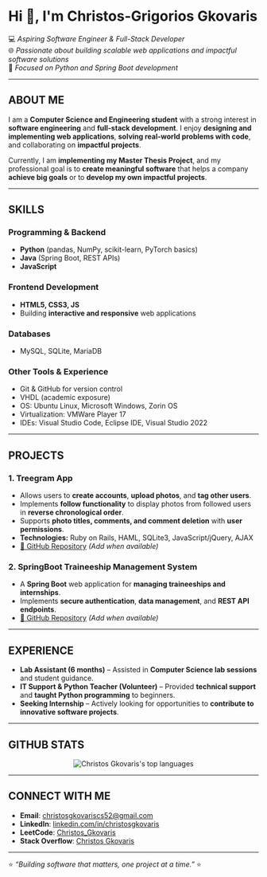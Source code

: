 # Hi 👋, I'm **Christos-Grigorios Gkovaris**  

💻 *Aspiring Software Engineer & Full-Stack Developer*  
🌐 *Passionate about building scalable web applications and impactful software solutions*  
🎯 *Focused on Python and Spring Boot development*  

---

## ABOUT ME
I am a **Computer Science and Engineering student** with a strong interest in **software engineering** and **full-stack development**. I enjoy **designing and implementing web applications**, **solving real-world problems with code**, and collaborating on **impactful projects**.  

Currently, I am **implementing my Master Thesis Project**, and my professional goal is to **create meaningful software** that helps a company **achieve big goals** or to **develop my own impactful projects**.  

---

## SKILLS

### **Programming & Backend**
- **Python** (pandas, NumPy, scikit-learn, PyTorch basics)
- **Java** (Spring Boot, REST APIs)  
- **JavaScript** 

### **Frontend Development**
- **HTML5, CSS3, JS**  
- Building **interactive and responsive** web applications

### **Databases**
- MySQL, SQLite, MariaDB

### **Other Tools & Experience**
- Git & GitHub for version control  
- VHDL (academic exposure)  
- OS: Ubuntu Linux, Microsoft Windows, Zorin OS  
- Virtualization: VMWare Player 17 
- IDEs: Visual Studio Code, Eclipse IDE, Visual Studio 2022

---

## PROJECTS

### **1. Treegram App**  
- Allows users to **create accounts**, **upload photos**, and **tag other users**.  
- Implements **follow functionality** to display photos from followed users in **reverse chronological order**.  
- Supports **photo titles, comments, and comment deletion** with **user permissions**.  
- **Technologies:** Ruby on Rails, HAML, SQLite3, JavaScript/jQuery, AJAX
- [🔗 GitHub Repository](#) *(Add when available)*

### **2. SpringBoot Traineeship Management System**
- A **Spring Boot** web application for **managing traineeships and internships**.  
- Implements **secure authentication**, **data management**, and **REST API endpoints**.  
- [🔗 GitHub Repository](#) *(Add when available)*

---

## EXPERIENCE

- **Lab Assistant (6 months)** – Assisted in **Computer Science lab sessions** and student guidance.  
- **IT Support & Python Teacher (Volunteer)** – Provided **technical support** and **taught Python programming** to beginners.  
- **Seeking Internship** – Actively looking for opportunities to **contribute to innovative software projects**.

---

## GITHUB STATS
<p align="center">
  <img src="https://github-readme-stats.vercel.app/api/top-langs?username=ChristosGkovaris&show_icons=true&locale=en&layout=compact" alt="Christos Gkovaris's top languages" />
</p>

---

## CONNECT WITH ME
- **Email**: [christosgkovariscs52@gmail.com](mailto:christosgkovariscs52@gmail.com)  
- **LinkedIn**: [linkedin.com/in/christosgkovaris](https://www.linkedin.com/in/christosgkovaris)  
- **LeetCode**: [Christos_Gkovaris](https://leetcode.com/u/Christos_Gkovaris/)  
- **Stack Overflow**: [Christos Gkovaris](https://stackoverflow.com/users/22057068/christos-gkovaris)

---

⭐ *“Building software that matters, one project at a time.”* ⭐

